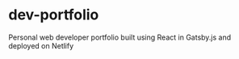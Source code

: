 # dev-portfolio
Personal web developer portfolio built using React in Gatsby.js and deployed on Netlify
